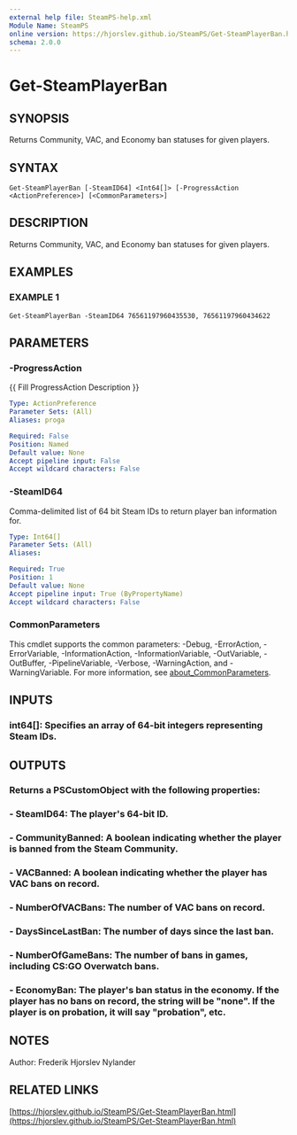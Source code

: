 ```yaml
---
external help file: SteamPS-help.xml
Module Name: SteamPS
online version: https://hjorslev.github.io/SteamPS/Get-SteamPlayerBan.html
schema: 2.0.0
---
```


# Get-SteamPlayerBan

## SYNOPSIS
Returns Community, VAC, and Economy ban statuses for given players.

## SYNTAX

```
Get-SteamPlayerBan [-SteamID64] <Int64[]> [-ProgressAction <ActionPreference>] [<CommonParameters>]
```

## DESCRIPTION
Returns Community, VAC, and Economy ban statuses for given players.

## EXAMPLES

### EXAMPLE 1
```
Get-SteamPlayerBan -SteamID64 76561197960435530, 76561197960434622
```

## PARAMETERS

### -ProgressAction
{{ Fill ProgressAction Description }}

```yaml
Type: ActionPreference
Parameter Sets: (All)
Aliases: proga

Required: False
Position: Named
Default value: None
Accept pipeline input: False
Accept wildcard characters: False
```

### -SteamID64
Comma-delimited list of 64 bit Steam IDs to return player ban information for.

```yaml
Type: Int64[]
Parameter Sets: (All)
Aliases:

Required: True
Position: 1
Default value: None
Accept pipeline input: True (ByPropertyName)
Accept wildcard characters: False
```

### CommonParameters
This cmdlet supports the common parameters: -Debug, -ErrorAction, -ErrorVariable, -InformationAction, -InformationVariable, -OutVariable, -OutBuffer, -PipelineVariable, -Verbose, -WarningAction, and -WarningVariable. For more information, see [about_CommonParameters](http://go.microsoft.com/fwlink/?LinkID=113216).

## INPUTS

### int64[]: Specifies an array of 64-bit integers representing Steam IDs.
## OUTPUTS

### Returns a PSCustomObject with the following properties:
### - SteamID64: The player's 64-bit ID.
### - CommunityBanned: A boolean indicating whether the player is banned from the Steam Community.
### - VACBanned: A boolean indicating whether the player has VAC bans on record.
### - NumberOfVACBans: The number of VAC bans on record.
### - DaysSinceLastBan: The number of days since the last ban.
### - NumberOfGameBans: The number of bans in games, including CS:GO Overwatch bans.
### - EconomyBan: The player's ban status in the economy. If the player has no bans on record, the string will be "none". If the player is on probation, it will say "probation", etc.
## NOTES
Author: Frederik Hjorslev Nylander

## RELATED LINKS

[https://hjorslev.github.io/SteamPS/Get-SteamPlayerBan.html](https://hjorslev.github.io/SteamPS/Get-SteamPlayerBan.html)

